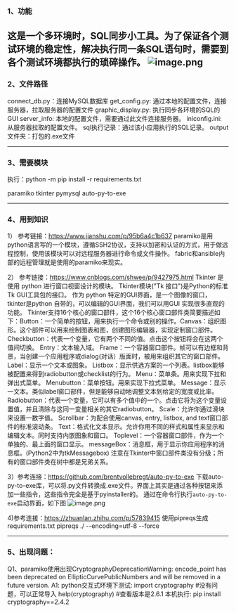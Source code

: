 ### 1、功能

这是一个多环境时，SQL同步小工具。为了保证各个测试环境的稳定性，解决执行同一条SQL语句时，需要到各个测试环境都执行的琐碎操作。
![image.png](https://upload-images.jianshu.io/upload_images/1683050-1eeb8ecc3a327a5e.png?imageMogr2/auto-orient/strip%7CimageView2/2/w/1240)
------

### 2、文件路径

connect_db.py：连接MySQL数据库
get_config.py: 通过本地的配置文件，连接服务器，拉取服务器的配置文件
graphic_display.py: 执行同步各环境的SQL的GUI
server_info: 本地的配置文件，需要通过此文件连接服务器。
iniconfig.ini: 从服务器拉取的配置文件。
sql执行记录：通过该小应用执行的SQL记录。
output文件夹：打包的.exe文件

------

### 3、需要模块

执行：python -m pip install -r requirements.txt

paramiko
tkinter
pymysql
auto-py-to-exe

---
### 4、用到知识

1）
参考链接：https://www.jianshu.com/p/95b6a4c1b637
paramiko是用python语言写的一个模块，遵循SSH2协议，支持以加密和认证的方式，用于做远程控制，使用该模块可以对远程服务器进行命令或文件操作。
fabric和ansible内部的远程管理就是使用的paramiko来现实。

2）
参考链接：https://www.cnblogs.com/shwee/p/9427975.html
Tkinter 是使用 python 进行窗口视窗设计的模块。
Tkinter模块("Tk 接口")是Python的标准Tk GUI工具包的接口。
作为 python 特定的GUI界面，是一个图像的窗口，tkinter是python 自带的，可以编辑的GUI界面，我们可以用GUI 实现很多直观的功能。
Tkinter支持16个核心的窗口部件，这个16个核心窗口部件类简要描述如下：Button：一个简单的按钮，用来执行一个命令或别的操作。Canvas：组织图形。这个部件可以用来绘制图表和图，创建图形编辑器，实现定制窗口部件。Checkbutton：代表一个变量，它有两个不同的值。点击这个按钮将会在这两个值间切换。
Entry：文本输入域。
Frame：一个容器窗口部件。帧可以有边框和背景，当创建一个应用程序或dialog(对话）版面时，被用来组织其它的窗口部件。
Label：显示一个文本或图象。
Listbox：显示供选方案的一个列表。listbox能够被配置来得到radiobutton或checklist的行为。
Menu：菜单条。用来实现下拉和弹出式菜单。
Menubutton：菜单按钮。用来实现下拉式菜单。
Message：显示一文本。类似label窗口部件，但是能够自动地调整文本到给定的宽度或比率。
Radiobutton：代表一个变量，它可以有多个值中的一个。点击它将为这个变量设置值，并且清除与这同一变量相关的其它radiobutton。
Scale：允许你通过滑块来设置一数字值。
Scrollbar：为配合使用canvas, entry, listbox, and text窗口部件的标准滚动条。
Text：格式化文本显示。允许你用不同的样式和属性来显示和编辑文本。同时支持内嵌图象和窗口。
Toplevel：一个容器窗口部件，作为一个单独的、最上面的窗口显示。
messageBox：消息框，用于显示你应用程序的消息框。(Python2中为tkMessagebox)
注意在Tkinter中窗口部件类没有分级；所有的窗口部件类在树中都是兄弟关系。

3）参考连接：https://github.com/brentvollebregt/auto-py-to-exe
下载auto-py-to-exe库，可以将.py文件转换成.exe文件。界面上其实是通过各种按钮来添加一些指令，这些指令完全是基于pyinstaller的。
通过在命令行执行```auto-py-to-exe```启动界面，如下图
![image.png](https://upload-images.jianshu.io/upload_images/1683050-707e63c57f7b0513.png?imageMogr2/auto-orient/strip%7CimageView2/2/w/1240)

4)参考连接：https://zhuanlan.zhihu.com/p/57839415
使用pipreqs生成requirements.txt
pipreqs ./ --encoding=utf-8 --force

---
### 5、出现问题：

Q1、paramiko使用出现CryptographyDeprecationWarning: encode_point has been deprecated on  EllipticCurvePublicNumbers and will be removed in a future version.
A1:
python交互式环境下测试:
import cryptography   #没有问题，可以正常导入
help(cryptography)     #查看版本是2.6.1
本机执行:
pip install cryptography==2.4.2
